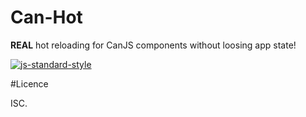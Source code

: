 # Can-Hot

**REAL** hot reloading for CanJS components without loosing app state!

[![js-standard-style](https://img.shields.io/badge/code%20style-standard-brightgreen.svg)](http://standardjs.com/)

#Licence

ISC.